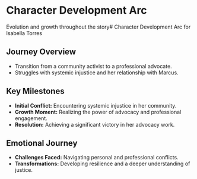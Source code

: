 # Character Development Arc
Evolution and growth throughout the story# Character Development Arc for Isabella Torres

## Journey Overview
- Transition from a community activist to a professional advocate.
- Struggles with systemic injustice and her relationship with Marcus.

## Key Milestones
- **Initial Conflict:** Encountering systemic injustice in her community.
- **Growth Moment:** Realizing the power of advocacy and professional engagement.
- **Resolution:** Achieving a significant victory in her advocacy work.

## Emotional Journey
- **Challenges Faced:** Navigating personal and professional conflicts.
- **Transformations:** Developing resilience and a deeper understanding of justice.
